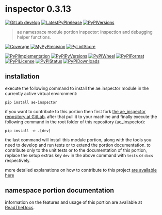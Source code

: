 <!-- THIS FILE IS EXCLUSIVELY MAINTAINED by the project ae.ae V0.3.88 -->
<!-- THIS FILE IS EXCLUSIVELY MAINTAINED by the project aedev.tpl_namespace_root V0.3.10 -->
# inspector 0.3.13

[![GitLab develop](https://img.shields.io/gitlab/pipeline/ae-group/ae_inspector/develop?logo=python)](
    https://gitlab.com/ae-group/ae_inspector)
[![LatestPyPIrelease](
    https://img.shields.io/gitlab/pipeline/ae-group/ae_inspector/release0.3.12?logo=python)](
    https://gitlab.com/ae-group/ae_inspector/-/tree/release0.3.12)
[![PyPIVersions](https://img.shields.io/pypi/v/ae_inspector)](
    https://pypi.org/project/ae-inspector/#history)

>ae namespace module portion inspector: inspection and debugging helper functions.

[![Coverage](https://ae-group.gitlab.io/ae_inspector/coverage.svg)](
    https://ae-group.gitlab.io/ae_inspector/coverage/index.html)
[![MyPyPrecision](https://ae-group.gitlab.io/ae_inspector/mypy.svg)](
    https://ae-group.gitlab.io/ae_inspector/lineprecision.txt)
[![PyLintScore](https://ae-group.gitlab.io/ae_inspector/pylint.svg)](
    https://ae-group.gitlab.io/ae_inspector/pylint.log)

[![PyPIImplementation](https://img.shields.io/pypi/implementation/ae_inspector)](
    https://gitlab.com/ae-group/ae_inspector/)
[![PyPIPyVersions](https://img.shields.io/pypi/pyversions/ae_inspector)](
    https://gitlab.com/ae-group/ae_inspector/)
[![PyPIWheel](https://img.shields.io/pypi/wheel/ae_inspector)](
    https://gitlab.com/ae-group/ae_inspector/)
[![PyPIFormat](https://img.shields.io/pypi/format/ae_inspector)](
    https://pypi.org/project/ae-inspector/)
[![PyPILicense](https://img.shields.io/pypi/l/ae_inspector)](
    https://gitlab.com/ae-group/ae_inspector/-/blob/develop/LICENSE.md)
[![PyPIStatus](https://img.shields.io/pypi/status/ae_inspector)](
    https://libraries.io/pypi/ae-inspector)
[![PyPIDownloads](https://img.shields.io/pypi/dm/ae_inspector)](
    https://pypi.org/project/ae-inspector/#files)


## installation


execute the following command to install the
ae.inspector module
in the currently active virtual environment:
 
```shell script
pip install ae-inspector
```

if you want to contribute to this portion then first fork
[the ae_inspector repository at GitLab](
https://gitlab.com/ae-group/ae_inspector "ae.inspector code repository").
after that pull it to your machine and finally execute the
following command in the root folder of this repository
(ae_inspector):

```shell script
pip install -e .[dev]
```

the last command will install this module portion, along with the tools you need
to develop and run tests or to extend the portion documentation. to contribute only to the unit tests or to the
documentation of this portion, replace the setup extras key `dev` in the above command with `tests` or `docs`
respectively.

more detailed explanations on how to contribute to this project
[are available here](
https://gitlab.com/ae-group/ae_inspector/-/blob/develop/CONTRIBUTING.rst)


## namespace portion documentation

information on the features and usage of this portion are available at
[ReadTheDocs](
https://ae.readthedocs.io/en/latest/_autosummary/ae.inspector.html
"ae_inspector documentation").
